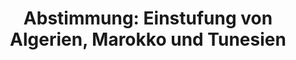 ---
abstimmung:
  abstimmung: 1
  bundestagssitzung: 171
  legislaturperiode: 18
categories:
- Inneres
- Ausland
data:
- title: Abstimmungsergebnis 20160513_1-data.pdf
  url: /res/abstimmungsliste/20160513_1-data.pdf
- title: Abstimmungsergebnis 20160513_1_xls-data.csv
  url: /res/abstimmungsliste/analyses/20160513_1_xls-data.csv
documents:
- local: /res/abstimmungsdaten/018-171-01/1808039.pdf
  title: Drucksache 18/08039.pdf
  url: http://dip21.bundestag.de/dip21/btd/18/080/1808039.pdf
- local: /res/abstimmungsdaten/018-171-01/1808311.pdf
  title: Drucksache 18/08311.pdf
  url: http://dip21.bundestag.de/dip21/btd/18/083/1808311.pdf
ergebnis:
  cdu/csu:
    enthaltung: 0
    gesamt: 310
    ja: 278
    nein: 0
    nichtabgegeben: 32
    ungueltig: 0
  die.linke:
    enthaltung: 0
    gesamt: 64
    ja: 0
    nein: 61
    nichtabgegeben: 3
    ungueltig: 0
  file: 20160513_1_xls-data.csv
  gruenen:
    enthaltung: 0
    gesamt: 63
    ja: 0
    nein: 62
    nichtabgegeben: 1
    ungueltig: 0
  spd:
    enthaltung: 3
    gesamt: 193
    ja: 146
    nein: 22
    nichtabgegeben: 22
    ungueltig: 0
layout: abstimmung
links:
- title: https://www.bundestag.de/parlament/plenum/abstimmung/abstimmung?id=399
  url: https://www.bundestag.de/parlament/plenum/abstimmung/abstimmung?id=399
- title: http://www.abgeordnetenwatch.de/einstufung_von_algerien_marokko_und_tunesien_als_sichere_herkunftsstaaten-1105-793.html
  url: http://www.abgeordnetenwatch.de/einstufung_von_algerien_marokko_und_tunesien_als_sichere_herkunftsstaaten-1105-793.html
preview: "Deutscher Bundestag\n\n171. Sitzung des Deutschen Bundestages\nam Freitag,\
  \ 13.Mai 2016\n\nEndg\xFCltiges Ergebnis der Namentlichen Abstimmung Nr. 1\n\nGesetzentwurf\
  \ der Bundesregierung\nEntwurf eines Gesetzes zur Einstufung der Demokratischen\
  \ Volksrepublik Algerien, des\nK\xF6nigreichs Marokko und der Tunesischen Republik\
  \ als sichere Herkunftsstaaten\nDrs. 18/8039 und 18/8311\n\nAbgegebene Stimmen insgesamt:\n\
  \n572\n\nNicht abgegebene Stimmen:\nJa-Stimmen:\n\n58\n424\n\nNein-Stimmen:\n\n\
  145\n\nEnthaltungen:\n\n3\n\nUng\xFCltige:\n\n0\n\nBerlin, den 13.05.2016\n\nBeginn:\
  \ 10:05\nEnde: 10:08\n"
tags:
- Algerien
- Marokko
- Tunesien
- Herkunft
- Asyl
- Bleiberecht
title: 'Abstimmung: Einstufung von Algerien, Marokko und Tunesien'
---